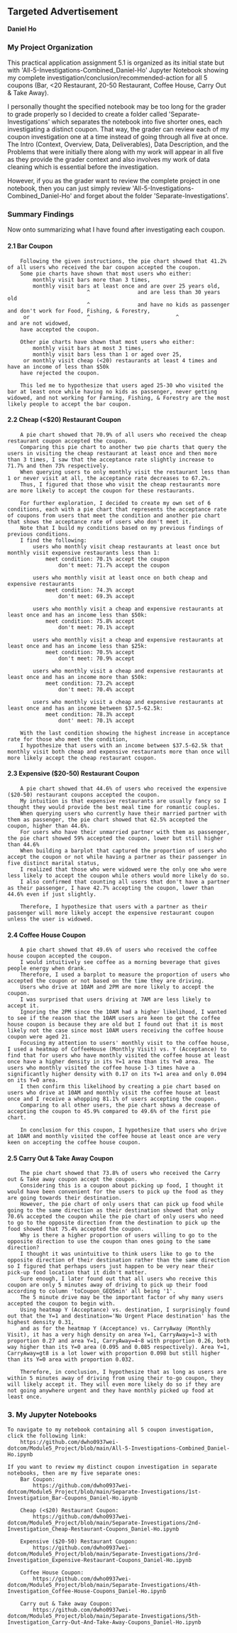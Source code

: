 ## Targeted Advertisement

**Daniel Ho**

### My Project Organization

This practical application assignment 5.1 is organized as its initial state but with 'All-5-Investigations-Combined_Daniel-Ho' Jupyter Notebook showing my complete investigation/conclusion/recommended-action for all 5 coupons (Bar, <20 Restaurant, 20-50 Restaurant, Coffee House, Carry Out & Take Away).

I personally thought the specified notebook may be too long for the grader to grade properly so I decided to create a folder called 'Separate-Investigations' which separates the notebook into five shorter ones, each investigating a distinct coupon. That way, the grader can review each of my coupon investigation one at a time instead of going through all five at once. 
The Intro (Context, Overview, Data, Deliverables), Data Description, and the Problems that were initially there along with my work will appear in all five as they provide the grader context and also involves my work of data cleaning which is essential before the investigation.

However, if you as the grader want to review the complete project in one notebook, then you can just simply review 
'All-5-Investigations-Combined_Daniel-Ho' and forget about the folder 'Separate-Investigations'.


### Summary Findings

Now onto summarizing what I have found after investigating each coupon.

#### 2.1 Bar Coupon
        Following the given instructions, the pie chart showed that 41.2% of all users who received the bar coupon accepted the coupon.               
        Some pie charts have shown that most users who either:
            monthly visit bars more than 3 times,
            monthly visit bars at least once and are over 25 years old,
                             ^               and are less than 30 years old
                             ^               and have no kids as passenger and don't work for Food, Fishing, & Forestry,
         or                  ^                           ^                 and are not widowed,
        have accepted the coupon.
         
        Other pie charts have shown that most users who either:
            monthly visit bars at most 3 times,
            monthly visit bars less than 1 or aged over 25,
         or monthly visit cheap (<20) restaurants at least 4 times and have an income of less than $50k
        have rejected the coupon.
        
        This led me to hypothesize that users aged 25-30 who visited the bar at least once while having no kids as passenger, never getting widowed, and not working for Farming, Fishing, & Forestry are the most likely people to accept the bar coupon.
        
#### 2.2 Cheap (<$20) Restaurant Coupon
        A pie chart showed that 70.9% of all users who received the cheap restaurant coupon accepted the coupon.
        Comparing this pie chart to another two pie charts that query the users in visiting the cheap restaurant at least once and then more than 3 times, I saw that the acceptance rate slightly increase to 71.7% and then 73% respectively.
        When querying users to only monthly visit the restaurant less than 1 or never visit at all, the acceptance rate decreases to 67.2%.
        Thus, I figured that those who visit the cheap restaurants more are more likely to accept the coupon for these restaurants.
        
        For further exploration, I decided to create my own set of 6 conditions, each with a pie chart that represents the acceptance rate of coupons from users that meet the condition and another pie chart that shows the acceptance rate of users who don't meet it.
        Note that I build my conditions based on my previous findings of previous conditions.
        I find the following:
            users who monthly visit cheap restaurants at least once but monthly visit expensive restaurants less than 1:
                meet condition: 70.1% accept the coupon
                    don't meet: 71.7% accept the coupon
                    
            users who monthly visit at least once on both cheap and expensive restaurants
                meet condition: 74.3% accept
                    don't meet: 69.3% accept
                    
            users who monthly visit a cheap and expensive restaurants at least once and has an income less than $50k:
                meet condition: 75.8% accept
                    don't meet: 70.1% accept
                    
            users who monthly visit a cheap and expensive restaurants at least once and has an income less than $25k:
                meet condition: 70.5% accept
                    don't meet: 70.9% accept
            
            users who monthly visit a cheap and expensive restaurants at least once and has an income more than $50k:
                meet condition: 73.2% accept
                    don't meet: 70.4% accept
                    
            users who monthly visit a cheap and expensive restaurants at least once and has an income between $37.5-62.5k:
                meet condition: 78.3% accept
                    dont' meet: 70.1% accept
                    
        With the last condition showing the highest increase in acceptance rate for those who meet the condition, 
        I hypothesize that users with an income between $37.5-62.5k that monthly visit both cheap and expensive restaurants more than once will more likely accept the cheap restaurant coupon.   
    
#### 2.3 Expensive ($20-50) Restaurant Coupon
        A pie chart showed that 44.6% of users who received the expensive ($20-50) restaurant coupons accepted the coupon.
        My intuition is that expensive restaurants are usually fancy so I thought they would provide the best meal time for romantic couples. 
        When querying users who currently have their married partner with them as passenger, the pie chart showed that 62.5% accepted the coupon, higher than 44.6%.
        For users who have their unmarried partner with them as passenger, the pie chart showed 59% accepted the coupon, lower but still higher than 44.6%
        When building a barplot that captured the proportion of users who accept the coupon or not while having a partner as their passenger in five distinct marital status,
        I realized that those who were widowed were the only one who were less likely to accept the coupon while others would more likely do so.
        I also confirmed that counting all users that don't have a partner as their passenger, I have 42.7% accepting the coupon, lower than 44.6% even if just slightly.
        
        Therefore, I hypothesize that users with a partner as their passenger will more likely accept the expensive restaurant coupon unless the user is widowed.
    
#### 2.4 Coffee House Coupon
        A pie chart showed that 49.6% of users who received the coffee house coupon accepted the coupon.
        I would intuitively see coffee as a morning beverage that gives people energy when drank.
        Therefore, I used a barplot to measure the proportion of users who accepted the coupon or not based on the time they are driving.
        Users who drive at 10AM and 2PM are more likely to accept the coupon. 
        I was surprised that users driving at 7AM are less likely to accept it.
        Ignoring the 2PM since the 10AM had a higher likelihood, I wanted to see if the reason that the 10AM users are keen to get the coffee house coupon is because they are old but I found out that it is most likely not the case since most 10AM users receiving the coffee house coupon were aged 21.
        Focusing my attention to users' monthly visit to the coffee house, I used a heatmap of CoffeeHouse (Monthly Visit) vs. Y (Acceptance) to find that for users who have monthly visited the coffee house at least once have a higher density in its Y=1 area than its Y=0 area. The users who monthly visited the coffee house 1-3 times have a significantly higher density with 0.17 on its Y=1 area and only 0.094 on its Y=0 area.
        I then confirm this likelihood by creating a pie chart based on users who drive at 10AM and monthly visit the coffee house at least once and I receive a whopping 81.1% of users accepting the coupon.
        Comparing to all other users, the pie chart shows a decrease of accepting the coupon to 45.9% compared to 49.6% of the first pie chart.
        
        In conclusion for this coupon, I hypothesize that users who drive at 10AM and monthly visited the coffee house at least once are very keen on accepting the coffee house coupon.
    
#### 2.5 Carry Out & Take Away Coupon
        The pie chart showed that 73.8% of users who received the Carry out & Take away coupon accept the coupon.
        Considering this is a coupon about picking up food, I thought it would have been convenient for the users to pick up the food as they are going towards their destination. 
        However, the pie chart of only users that can pick up food while going to the same direction as their destination showed that only 70.6% accepted the coupon while the pie chart of only users who need to go to the opposite direction from the destination to pick up the food showed that 75.4% accepted the coupon. 
        Why is there a higher proportion of users willing to go to the opposite direction to use the coupon than ones going to the same direction? 
        I thought it was unintuitive to think users like to go to the opposite direction of their destination rather than the same direction so I figured that perhaps users just happen to be very near their pick-up food location that it didn't matter.
        Sure enough, I later found out that all users who receive this coupon are only 5 minutes away of driving to pick up their food according to column 'toCoupon_GEQ5min' all being '1'.
        The 5 minute drive may be the important factor of why many users accepted the coupon to begin with.
        Using heatmap Y (Acceptance) vs. destination, I surprisingly found out that the Y=1 and destination='No Urgent Place destination' has the highest density 0.31,
        and as for the heatmap Y (Acceptance) vs. CarryAway (Monthly Visit), it has a very high density on area Y=1, CarryAway=1~3 with proportion 0.27 and area Y=1, CarryAway=4~8 with proportion 0.26, both way higher than its Y=0 area (0.095 and 0.085 respectively). Area Y=1, CarryAway=gt8 is a lot lower with proportion 0.098 but still higher than its Y=0 area with proportion 0.032.
        
        Therefore, in conclusion, I hypothesize that as long as users are within 5 minutes away of driving from using their to-go coupon, they will likely accept it. They will even more likely do so if they are not going anywhere urgent and they have monthly picked up food at least once.
      
      
### 3. My Jupyter Notebooks
    To navigate to my notebook containing all 5 coupon investigation, click the following link:
        https://github.com/dwho0937wei-dotcom/Module5_Project/blob/main/All-5-Investigations-Combined_Daniel-Ho.ipynb 
    
    If you want to review my distinct coupon investigation in separate notebooks, then are my five separate ones:
        Bar Coupon:
            https://github.com/dwho0937wei-dotcom/Module5_Project/blob/main/Separate-Investigations/1st-Investigation_Bar-Coupons_Daniel-Ho.ipynb
        
        Cheap (<$20) Restaurant Coupon:
            https://github.com/dwho0937wei-dotcom/Module5_Project/blob/main/Separate-Investigations/2nd-Investigation_Cheap-Restaurant-Coupons_Daniel-Ho.ipynb
        
        Expensive ($20-50) Restaurant Coupon:
            https://github.com/dwho0937wei-dotcom/Module5_Project/blob/main/Separate-Investigations/3rd-Investigation_Expensive-Restaurant-Coupons_Daniel-Ho.ipynb
        
        Coffee House Coupon:
            https://github.com/dwho0937wei-dotcom/Module5_Project/blob/main/Separate-Investigations/4th-Investigation_Coffee-House-Coupons_Daniel-Ho.ipynb
        
        Carry out & Take away Coupon:
            https://github.com/dwho0937wei-dotcom/Module5_Project/blob/main/Separate-Investigations/5th-Investigation_Carry-Out-And-Take-Away-Coupons_Daniel-Ho.ipynb
